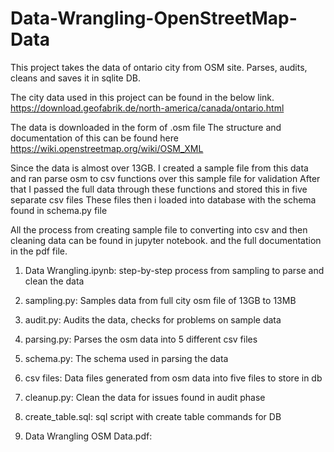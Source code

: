 # Data-Wrangling-OpenStreetMap-Data

This project takes the data of ontario city from OSM site. Parses, audits, cleans and saves it in sqlite DB.

The city data used in this project can be found in the below link.
https://download.geofabrik.de/north-america/canada/ontario.html

The data is downloaded in the form of .osm file 
The structure and documentation of this can be found here
https://wiki.openstreetmap.org/wiki/OSM_XML

Since the data is almost over 13GB. I created a sample file from this data 
and ran parse osm to csv functions over this sample file for validation 
After that I passed the full data through these functions 
and stored this in five separate csv files
These files then i loaded into database with the schema found in schema.py file

All the process from creating sample file to converting into csv and then cleaning data 
can be found in jupyter notebook. and the full documentation in the pdf file.

1. Data Wrangling.ipynb:
  step-by-step process from sampling to parse and clean the data

2. sampling.py:
  Samples data from full city osm file of 13GB to 13MB

3. audit.py:
  Audits the data, checks for problems on sample data

4. parsing.py:
  Parses the osm data into 5 different csv files

5. schema.py:
  The schema used in parsing the data
  
6. csv files:
  Data files generated from osm data into five files to store in db

7. cleanup.py:
  Clean the data for issues found in audit phase
  
8. create_table.sql:
  sql script with create table commands for DB
  
9. Data Wrangling OSM Data.pdf:
  
  
